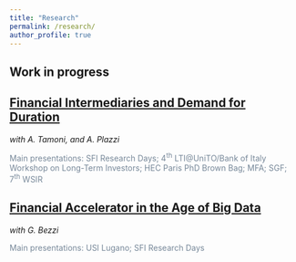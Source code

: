 ```yaml
---
title: "Research"
permalink: /research/
author_profile: true
---
```


## Work in progress



<!--

## The Horizon of Investors' Information Production 

--> 

<!---
<span style="color:lightslategrey"> Presentations: SFI Research Days (2023); 4<sup>th</sup> LTI@UniTO/Bank of Italy workshop on Long-Term Investors (2023).  </span> 
-->

<!--- 
[[PDF]]() - [[SSRN]]()
-->



## [Financial Intermediaries and Demand for Duration](https://papers.ssrn.com/sol3/papers.cfm?abstract_id=4605046)

*with A. Tamoni, and A. Plazzi* 

<span style="color:lightslategrey"> Main presentations: SFI Research Days; 4<sup>th</sup> LTI@UniTO/Bank of Italy Workshop on Long-Term Investors; HEC Paris PhD Brown Bag; MFA; SGF; 7<sup>th</sup> WSIR </span> 



## [Financial Accelerator in the Age of Big Data]()

*with G. Bezzi* 

<span style="color:lightslategrey"> Main presentations: USI Lugano; SFI Research Days  </span> 


<!--

[SSRN](https://papers.ssrn.com/sol3/papers.cfm?abstract_id=4605046)

[[PDF]](http://m-zanotti.github.io/files/paper1.pdf) - 

-->




<!--

## The Horizon of Investors' Information Production 

-->

<!---
<span style="color:lightslategrey"> Presentations: XYZ  </span> 
-->

<!--- 
[[PDF]]() - [[SSRN]]()
-->

 



<!---

{% if author.googlescholar %}
  You can also find my articles on <u><a href="{{author.googlescholar}}">my Google Scholar profile</a>.</u>
{% endif %}

{% include base_path %}

{% for post in site.publications reversed %}
  {% include archive-single.html %}
{% endfor %}

-->